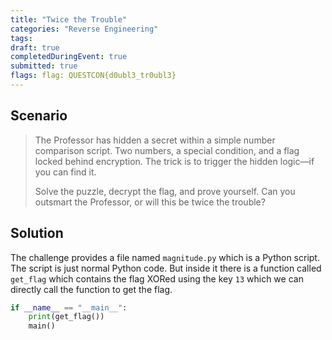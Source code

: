 ```yaml
---
title: "Twice the Trouble"
categories: "Reverse Engineering"
tags: 
draft: true
completedDuringEvent: true
submitted: true
flags: flag: QUESTCON{d0ubl3_tr0ubl3}
---
```

## Scenario

> The Professor has hidden a secret within a simple number comparison script. Two numbers, a special condition, and a flag locked behind encryption. The trick is to trigger the hidden logic—if you can find it.
>
> Solve the puzzle, decrypt the flag, and prove yourself. Can you outsmart the Professor, or will this be twice the trouble?

## Solution

The challenge provides a file named `magnitude.py` which is a Python script. The script is just normal Python code. But inside it there is a function called `get_flag` which contains the flag XORed using the key `13` which we can directly call the function to get the flag.

```python
if __name__ == "__main__":
    print(get_flag())
    main()
```
